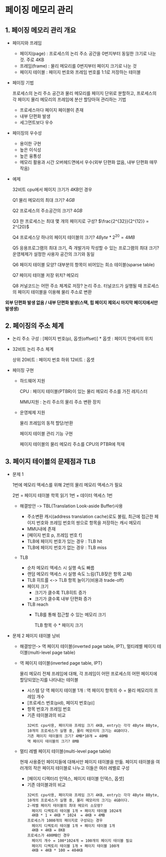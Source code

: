 # 페이징 메모리 관리

## 1. 페이징 메모리 관리 개요
- 페이지와 프레임 
        
  - 페이지(page) : 프로세스의 논리 주소 공간을 0번지부터 동일한 크기로 나눈 것. 주로 4KB
  - 프레임(frame) : 물리 메모리를 0번지부터 페이지 크기로 나눈 것 
  - 페이지 테이블 : 페이지 번호와 프레임 번호를 1:1로 저장하는 테이블

- 페이징 기법

  프로세스의 논리 주소 공간과 물리 메모리를 페이지 단위로 분할하고, 프로세스의 각 페이지 물리 메모리의 프레임에 분산 할당아혀 관리하는 기법

  - 프로세스마다 페이지 페이블이 존재
  - 내부 단편화 발생
  - 세그먼트보다 우수

- 페이징의 우수성 
  - 용이한 구현
  - 높은 이식성
  - 높은 융통성
  - 메모리 활용과 시간 오버헤드면에서 우수(외부 단편화 없음, 내부 단편화 매무 작음)

 
- 예제

    32비트 cpu에서 페이지 크기가 4KB인 경우

    Q1 물리 메모리의 최대 크기?
        $4GB$

    Q2 프로세스의 주소공간의 크기?
        $4GB$

    Q3 한 프로세스는 최대 몇 개의 페이지로 구성?
        $\frac{2^{32}}{2^{12}} = 2^{20}$

    Q4 프로세스당 하나의 페이지 테이블의 크기?
        $4Byte * 2^{20} = 4MB$

    Q5 응용프로그램의 최대 크기, 즉 개발가자 작성할 수 있는 프로그램의 최대 크기?
        운영체제가 설정한 사용자 공간의 크기와 동일
     
    Q6 페이지 테이블 모양? 
        대부분의 항목이 비어있는 희소 테이블(sparse table)
    
    Q7 페이지 테이블 저장 위치?
        메모리
    
    Q8 커널코드는 어떤 주소 체계로 저장?
        논리 주소. 터널코드가 실행될 때 프로세스의 페이지 테이블을 이용해 물리 주소로 변환

**외부 단편화 발생 없음 / 내부 단편화 발생(스택, 힙 페이지 제외시 마지막 페이지에서만 발생생)**

## 2. 페이징의 주소 체계
- 논리 주소 구성 : [페이지 번호(p), 옵셋(offset)] * 옵셋 : 페이지 안에서의 위치

- 32비트 논리 주소 체계
    
    상위 20비트 : 페이지 번호
    하위 12비트 : 옵셋 

- 페이징 구현
  - 하드웨어 지원
    
    CPU : 페이지 테이블(PTBR)이 있는 물리 메모리 주소를 가진 레지스터

    MMU지원 : 논리 주소의 물리 주소 변환 장치

  - 운영체제 지원

    물리 프레임의 동적 할당/반환

    페이지 테이블 관리 기능 구현

    페이지 테이블의 물리 메모리 주소를 CPU의 PTBR에 적재

## 3. 페이지 테이블의 문제점과 TLB
- 문제 1 
    
    1번에 메모리 액세스를 위해 2번의 물리 메모리 액세스가 필요
    
    2번 = 페이지 테이블 학목 읽기 1번 + 데이터 엑세스 1번

  - 해결방안 -> TBL(Translation Look-aside Buffer)사용
    
    - 주소변환 캐시(address translation cache)로도 불림, 최근에 접근한 페이지 번호와 프레임 번호의 쌍으로 항목을 저장하는 캐시 메모리
    - MMU내에 존재
    - [페이지 번호 p, 프레임 번호 f]
    - TLB에 페이지 번호가 있는 경우 : TLB hit
    - TLB에 페이지 번호가 없는 경우 : TLB miss
  - TLB
    - 순차 메모리 액세스 시 실행 속도 빠름
    - 랜덤 메모리 액세스 시 실행 속도 느림(TLB잦은 항목 교체)
    - TLB 히트률 <-> TLB 항목 늘이기(비용과 trade-off)
    - 페이지 크기
      - 크기가 클수록 TLB히트 증가
      - 크기가 클수록 내부 단편화 증가
    - TLB reach
      - TLB를 통해 접근할 수 있는 메모리 크기
        
        TLB 항목 수 * 페이지 크기



- 문제 2
    페이지 테이블 낭비

  - 해결방안-> 역 페이지 테이블(inverted page table, IPT), 멀티레벨 페이지 테이블(multi-level page table)
  - 역 페이지 테이블(inverted page table, IPT)

    물리 메모리 전체 프레임에 대해, 각 프레임이 어떤 프로세스의 어떤 페이지에 할당되었는지를 나타내는 테이블

    - 시스템 당 역 페이지 테이블 1개 : 역 페이지 항목의 수 = 물리 메모리의 프레임 개수
    - [프로세스 번호(pid), 페이지 번호(p)]
    - 항목 번호가 프레임 번호
    - 기존 테이블과의 비교
      ```
      32비트 cpu사용, 페이지와 프레임 크기 4KB, entry는 각각 4Byte 8Byte, 10개의 프로세스가 실행 중, 물리 메모리의 크기는 4GB이다.
      기존 페이지 테이블의 크기? 4MB*10개 = 40MB
      역 페이지 테이블의 크기? 8MB
      ```
  - 멀티 레벨 페이지 테이블(multi-level page table)

    현재 사용중인 페이지들에 대해서만 페이지 테이블을 만듦. 페이지 테이블을 여러개의 작은 페이지 테이블로 나누고 이들은 여러 레벨로 구성
        
    - [페이지 디렉터리 인덱스, 페이지 테이블 인덱스, 옵셋]
    - 기존 데이블과의 비교
      ```
      32비트 cpu사용, 페이지와 프레임 크기 4KB, entry는 각각 4Byte 8Byte, 10개의 프로세스가 실행 중, 물리 메모리의 크기는 4GB이다.
      2-레벨 페이지 테이블의 최대 메모리 소모량?
        페이지 디렉토리 테이블 1개 + 페이지 테이블 1024개
        4KB * 1 + 4KB * 1024  = 4KB + 4MB
      프로세스가 1000개의 페이지로 구성되는 경우
        페이지 디렉토리 테이블 1개 + 페이지 테이블 1개
        4KB + 4KB = 8KB
      프로세스가 400MB인 경우
        페이지 개수 = 100*1024개 = 100개의 페이지 테이블 필요
        페이지 디렉토리 테이블 1개 + 페이지 테이블 100개 
        4KB + 4KB * 100 = 404KB
      ```





